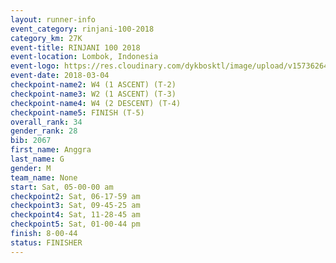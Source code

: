 ```yaml
---
layout: runner-info 
event_category: rinjani-100-2018 
category_km: 27K 
event-title: RINJANI 100 2018 
event-location: Lombok, Indonesia 
event-logo: https://res.cloudinary.com/dykbosktl/image/upload/v1573626435/Logo/Rinjani_eoufbh.png 
event-date: 2018-03-04 
checkpoint-name2: W4 (1 ASCENT) (T-2) 
checkpoint-name3: W2 (1 ASCENT) (T-3) 
checkpoint-name4: W4 (2 DESCENT) (T-4) 
checkpoint-name5: FINISH (T-5) 
overall_rank: 34
gender_rank: 28
bib: 2067
first_name: Anggra
last_name: G
gender: M
team_name: None
start: Sat, 05-00-00 am
checkpoint2: Sat, 06-17-59 am
checkpoint3: Sat, 09-45-25 am
checkpoint4: Sat, 11-28-45 am
checkpoint5: Sat, 01-00-44 pm
finish: 8-00-44
status: FINISHER
---
```


